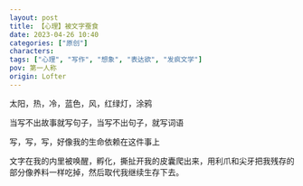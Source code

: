 ```yaml
---
layout: post
title: 【心理】被文字蚕食
date: 2023-04-26 10:40
categories: ["原创"]
characters: 
tags: ["心理", "写作", "想象", "表达欲", "发疯文学"]
pov: 第一人称
origin: Lofter
---
```


太阳，热，冷，蓝色，风，红绿灯，涂鸦

当写不出故事就写句子，当写不出句子，就写词语

写，写，写，好像我的生命依赖在这件事上

文字在我的内里被唤醒，孵化，撕扯开我的皮囊爬出来，用利爪和尖牙把我残存的部分像养料一样吃掉，然后取代我继续生存下去。
